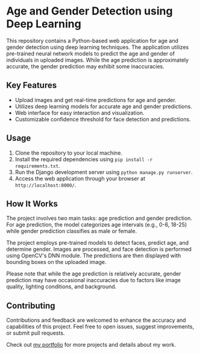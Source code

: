 # Age and Gender Detection using Deep Learning

This repository contains a Python-based web application for age and gender detection using deep learning techniques. The application utilizes pre-trained neural network models to predict the age and gender of individuals in uploaded images. While the age prediction is approximately accurate, the gender prediction may exhibit some inaccuracies.

## Key Features

- Upload images and get real-time predictions for age and gender.
- Utilizes deep learning models for accurate age and gender predictions.
- Web interface for easy interaction and visualization.
- Customizable confidence threshold for face detection and predictions.

## Usage

1. Clone the repository to your local machine.
2. Install the required dependencies using `pip install -r requirements.txt`.
3. Run the Django development server using `python manage.py runserver`.
4. Access the web application through your browser at `http://localhost:8000/`.

## How It Works

The project involves two main tasks: age prediction and gender prediction. For age prediction, the model categorizes age intervals (e.g., 0-6, 18-25) while gender prediction classifies as male or female.

The project employs pre-trained models to detect faces, predict age, and determine gender. Images are processed, and face detection is performed using OpenCV's DNN module. The predictions are then displayed with bounding boxes on the uploaded image.

Please note that while the age prediction is relatively accurate, gender prediction may have occasional inaccuracies due to factors like image quality, lighting conditions, and background.

## Contributing

Contributions and feedback are welcomed to enhance the accuracy and capabilities of this project. Feel free to open issues, suggest improvements, or submit pull requests.

Check out [my portfolio](https://abyvarghesemandapathel.github.io/) for more projects and details about my work.
